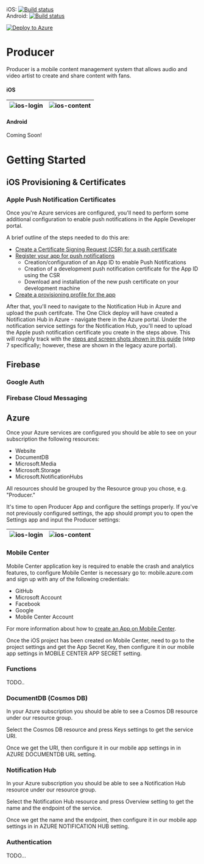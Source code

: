 iOS: [![Build status][ios-build]][mobile-center]   
Android: [![Build status][droid-build]][mobile-center]   

[![Deploy to Azure][azure-deploy-button]][azure-deploy]

# Producer
 
Producer is a mobile content management system that allows audio and video artist to create and share content with fans.

#### iOS
![ios-login](https://github.com/technicalpoets/producer/raw/docs-1/images/ios-login.png?raw=true "ios-login") | ![ios-content](https://github.com/technicalpoets/producer/raw/docs-1/images/ios-content-list.png "ios-content")
:-------------------------:|:-------------------------:

#### Android
Coming Soon!


# Getting Started

## iOS Provisioning & Certificates

### Apple Push Notification Certificates

Once you're Azure services are configured, you'll need to perform some additional configuration to enable push notifications in the Apple Developer portal.

A brief outline of the steps needed to do this are:

- [Create a Certificate Signing Request (CSR) for a push certificate][ios-push-cert-csr]
- [Register your app for push notifications][ios-push-cert]
	- Creation/configuration of an App ID to enable Push Notifications
	- Creation of a development push notification certificate for the App ID using the CSR
	- Download and installation of the new push certificate on your development machine
- [Create a provisioning profile for the app][ios-push-cert-provisioning]

After that, you'll need to navigate to the Notification Hub in Azure and upload the push certifcate.  The One Click deploy will have created a Notification Hub in Azure - navigate there in the Azure portal.  Under the notification service settings for the Notification Hub, you'll need to upload the Apple push notification certificate you create in the steps above.  This will roughly track with the [steps and screen shots shown in this guide][ios-push-cert-upload] (step 7 specifically; however, these are shown in the legacy azure portal).





## Firebase

### Google Auth

### Firebase Cloud Messaging


## Azure

Once your Azure services are configured you should be able to see on your subscription the following resources:

- Website
- DocumentDB
- Microsoft.Media
- Microsoft.Storage
- Microsoft.NotificationHubs

All resources should be grouped by the Resource group you chose, e.g. "Producer."

It's time to open Producer App and configure the settings properly.  If you've not previously configured settings, the app should prompt you to open the Settings app and input the Producer settings:

![ios-login](https://github.com/technicalpoets/producer/raw/docs-1/images/ios-dialog-settings-producer.png?raw=true "ios-login") | ![ios-content](https://github.com/technicalpoets/producer/raw/docs-1/images/ios-configure-settings-producer.png?raw=true "ios-content")
:-------------------------:|:-------------------------:

### **Mobile Center**

Mobile Center application key is required to enable the crash and analytics features, to configure Mobile Center is necessary go to: mobile.azure.com and sign up with any of the following credentials:

- GitHub
- Microsoft Account
- Facebook
- Google
- Mobile Center Account

For more information about how to [create an App on Mobile Center][create-an-app-on-mobile-center].

Once the iOS project has been created on Mobile Center, need to go to the project settings and get the App Secret Key, then configure it in our mobile app settings in MOBILE CENTER APP SECRET setting.

### **Functions**

TODO..

### **DocumentDB** (Cosmos DB)

In your Azure subscription you should be able to see a Cosmos DB resource under our resource group.

Select the Cosmos DB resource and press Keys settings to get the service URI.

Once we get the URI, then configure it in our mobile app settings in in AZURE DOCUMENTDB URL setting.

### **Notification Hub**

In your Azure subscription you should be able to see a Notification Hub resource under our resource group.

Select the Notification Hub resource and press Overview setting to get the name and the endpoint of the service.

Once we get the name and the endpoint, then configure it in our mobile app settings in in AZURE NOTIFICATION HUB setting.

### **Authentication**

TODO...






[ios-build]:https://build.appcenter.ms/v0.1/apps/507c64e8-f770-454e-b82e-88f53592d117/branches/master/badge
[droid-build]:https://build.appcenter.ms/v0.1/apps/8721f631-cf9b-4cc3-8d66-0d6ec10166bd/branches/master/badge
[mobile-center]:https://appcenter.ms

[azure-deploy]:https://azuredeploy.net
[azure-deploy-button]:https://azuredeploy.net/deploybutton.svg

[ios-push-cert-csr]:https://docs.microsoft.com/en-us/azure/notification-hubs/notification-hubs-ios-apple-push-notification-apns-get-started#generate-the-certificate-signing-request-file
[ios-push-cert]:https://docs.microsoft.com/en-us/azure/notification-hubs/notification-hubs-ios-apple-push-notification-apns-get-started#register-your-app-for-push-notifications
[ios-push-cert-provisioning]:https://docs.microsoft.com/en-us/azure/notification-hubs/notification-hubs-ios-apple-push-notification-apns-get-started#create-a-provisioning-profile-for-the-app
[ios-push-cert-upload]:https://docs.microsoft.com/en-us/azure/notification-hubs/xamarin-notification-hubs-ios-push-notification-apns-get-started#configure-your-notification-hub

[create-an-app-on-mobile-center]:https://docs.microsoft.com/en-us/mobile-center/sdk/getting-started/xamarin
